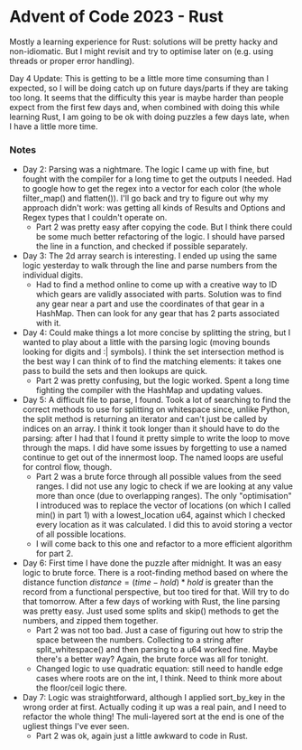 # Advent of Code 2023 - Rust

Mostly a learning experience for Rust: solutions will be pretty hacky and non-idiomatic. But I might revisit and try to optimise later on (e.g. using threads or proper error handling).

Day 4 Update: This is getting to be a little more time consuming than I expected, so I will be doing catch up on future days/parts if they are taking too long. It seems that the difficulty this year is maybe harder than people expect from the first few days and, when combined with doing this while learning Rust, I am going to be ok with doing puzzles a few days late, when I have a little more time.

### Notes
- Day 2: Parsing was a nightmare. The logic I came up with fine, but fought with the compiler for a long time to get the outputs I needed. Had to google how to get the regex into a vector for each color (the whole filter_map() and flatten()). I'll go back and try to figure out why my approach didn't work: was getting all kinds of Results and Options and Regex types that I couldn't operate on.
  - Part 2 was pretty easy after copying the code. But I think there could be some much better refactoring of the logic. I should have parsed the line in a function, and checked if possible separately.
- Day 3: The 2d array search is interesting. I ended up using the same logic yesterday to walk through the line and parse numbers from the individual digits.
  - Had to find a method online to come up with a creative way to ID which gears are validly associated with parts. Solution was to find any gear near a part and use the coordinates of that gear in a HashMap. Then can look for any gear that has 2 parts associated with it.
- Day 4: Could make things a lot more concise by splitting the string, but I wanted to play about a little with the parsing logic (moving bounds looking for digits and :| symbols). I think the set intersection method is the best way I can think of to find the matching elements: it takes one pass to build the sets and then lookups are quick.
  - Part 2 was pretty confusing, but the logic worked. Spent a long time fighting the compiler with the HashMap and updating values.
- Day 5: A difficult file to parse, I found. Took a lot of searching to find the correct methods to use for splitting on whitespace since, unlike Python, the split method is returning an iterator and can't just be called by indices on an array. I think it took longer than it should have to do the parsing: after I had that I found it pretty simple to write the loop to move through the maps. I did have some issues by forgetting to use a named continue to get out of the innermost loop. The named loops are useful for control flow, though.
  - Part 2 was a brute force through all possible values from the seed ranges. I did not use any logic to check if we are looking at any value more than once (due to overlapping ranges). The only "optimisation" I introduced was to replace the vector of locations (on which I called min() in part 1) with a lowest_location u64, against which I checked every location as it was calculated. I did this to avoid storing a vector of all possible locations.
  - I will come back to this one and refactor to a more efficient algorithm for part 2.
- Day 6: First time I have done the puzzle after midnight. It was an easy logic to brute force. There is a root-finding method based on where the distance function $distance = (time - hold) * hold$ is greater than the record from a functional perspective, but too tired for that. Will try to do that tomorrow. After a few days of working with Rust, the line parsing was pretty easy. Just used some splits and skip() methods to get the numbers, and zipped them together.
  - Part 2 was not too bad. Just a case of figuring out how to strip the space between the numbers. Collecting to a string after split_whitespace() and then parsing to a u64 worked fine. Maybe there's a better way? Again, the brute force was all for tonight.
  - Changed logic to use quadratic equation: still need to handle edge cases where roots are on the int, I think. Need to think more about the floor/ceil logic there.
- Day 7: Logic was straightforward, although I applied sort_by_key in the wrong order at first. Actually coding it up was a real pain, and I need to refactor the whole thing! The muli-layered sort at the end is one of the ugliest things I've ever seen.
  - Part 2 was ok, again just a little awkward to code in Rust.